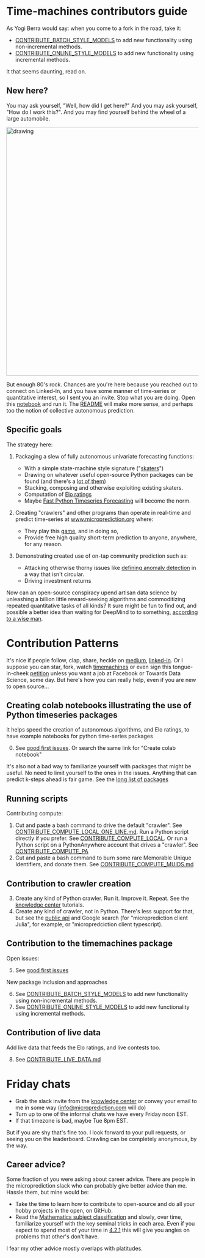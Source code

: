# Time-machines contributors guide

As Yogi Berra would say: when you come to a fork in the road, take it: 

   - [CONTRIBUTE_BATCH_STYLE_MODELS](https://github.com/microprediction/timemachines/blob/main/CONTRIBUTE_BATCH_STYLE_MODELS.md) to add new functionality using non-incremental methods.
   - [CONTRIBUTE_ONLINE_STYLE_MODELS](https://github.com/microprediction/timemachines/blob/main/CONTRIBUTE_ONLINE_STYLE_MODELS.md) to add new functionality using incremental methods.

It that seems daunting, read on. 

## New here? 

You may ask yourself, "Well, how did I get here?" And you may ask yourself, "How do I work this?". And you may find yourself behind the wheel of a large automobile. 

<img src="https://github.com/microprediction/timemachines/blob/main/images/talking_heads.jpeg" alt="drawing" width="650"/>

But enough 80's rock. Chances are you're here because you reached out to connect on Linked-In, and you have some manner of time-series or quantitative interest, so I sent you an invite. Stop what you are doing. Open this [notebook](https://github.com/microprediction/microprediction/blob/master/submission_examples_die/first_submission.ipynb) and run it. The [README](https://github.com/microprediction) will make more sense, and perhaps too the notion of collective autonomous prediction.   

## Specific goals 
The strategy here:   

   1. Packaging a slew of fully autonomous univariate forecasting functions:
        * With a simple state-machine style signature ("[skaters](https://github.com/microprediction/timemachines)")
        * Drawing on whatever useful open-source Python packages can be found (and there's a [lot of them](https://www.microprediction.com/blog/popular-timeseries-packages)) 
        * Stacking, composing and otherwise exploiting existing skaters. 
        * Computation of [Elo ratings](https://microprediction.github.io/timeseries-elo-ratings/html_leaderboards/overall.html)
        * Maybe [Fast Python Timeseries Forecasting](https://www.microprediction.com/blog/fast) will become the norm. 
        
   2. Creating "crawlers" and other programs than operate in real-time and predict time-series at www.microprediction.org where:
        * They play this [game](https://www.microprediction.com/blog/intro), and in doing so, 
        * Provide free high quality short-term prediction to anyone, anywhere, for any reason.
 
   3. Demonstrating created use of on-tap community prediction such as:
        * Attacking otherwise thorny issues like [defining anomaly detection](https://www.microprediction.com/blog/anomaly) in a way that isn't circular. 
        * Driving investment returns
    
Now can an open-source conspiracy upend artisan data science by unleashing a billion little reward-seeking algorithms and commoditizing repeated quantitative tasks of all kinds? It sure might be fun to find out, and possible a better idea than waiting for DeepMind to to something, [according to a wise man](https://www.microprediction.com/blog/reward). 

# Contribution Patterns

It's nice if people follow, clap, share, heckle on [medium](https://microprediction.medium.com/), [linked-in](https://www.linkedin.com/company/65109690). Or I suppose you can star, fork, watch [timemachines](https://github.com/microprediction/timemachines) or even sign this tongue-in-cheek [petition](https://www.change.org/p/towards-data-science-have-towards-data-science-publish-an-article-critical-of-facebook-software) unless you want a job at Facebook or Towards Data Science, some day. But here's how you can really help, even if you are new to open source...

## Creating colab notebooks illustrating the use of Python timeseries packages
It helps speed the creation of autonomous algorithms, and Elo ratings, to have example notebooks for python time-series packages

   0. See [good first issues](https://github.com/microprediction/timemachines/issues).
      Or search the same link for "Create colab notebook"

It's also not a bad way to familiarize yourself with packages that might be useful. No need to limit yourself to the ones in the issues. Anything that can predict k-steps ahead is fair game. See the [long list of packages](https://www.microprediction.com/blog/popular-timeseries-packages)

## Running scripts

Contributing compute:
   1. Cut and paste a bash command to drive the default "crawler". See [CONTRIBUTE_COMPUTE_LOCAL_ONE_LINE.md](https://github.com/microprediction/timemachines/blob/main/CONTRIBUTE_COMPUTE_LOCAL_ONE_LINE.md). Run a Python script directly if you prefer. See [CONTRIBUTE_COMPUTE_LOCAL](https://github.com/microprediction/timemachines/blob/main/CONTRIBUTE_COMPUTE_LOCAL.md). Or run a Python script on a PythonAnywhere account that drives a "crawler". See [CONTRIBUTE_COMPUTE_PA](
 https://github.com/microprediction/timemachines/blob/main/CONTRIBUTE_COMPUTE_PA.md)
   2. Cut and paste a bash command to burn some rare Memorable Unique Identifiers, and donate them. See [CONTRIBUTE_COMPUTE_MUIDS.md](https://github.com/microprediction/timemachines/blob/main/CONTRIBUTE_COMPUTE_MUIDS.md)
 
 ## Contribution to crawler creation  

   3. Create any kind of Python crawler. Run it. Improve it. Repeat. See the [knowledge center](https://www.microprediction.com/knowledge-center) tutorials.
   4. Create any kind of crawler, not in Python. There's less support for that, but see the [public api](https://www.microprediction.com/public-api) and Google search (for "microprediction client Julia", for example, or "micropredciction client typescript). 

## Contribution to the timemachines package
Open issues:

   5. See [good first issues](https://github.com/microprediction/timemachines/issues)

New package inclusion and approaches

   6. See [CONTRIBUTE_BATCH_STYLE_MODELS](https://github.com/microprediction/timemachines/blob/main/CONTRIBUTE_BATCH_STYLE_MODELS.md) to add new functionality using non-incremental methods.
   7. See [CONTRIBUTE_ONLINE_STYLE_MODELS](https://github.com/microprediction/timemachines/blob/main/CONTRIBUTE_ONLINE_STYLE_MODELS.md) to add new functionality using incremental methods.
   
## Contribution of live data
Add live data that feeds the Elo ratings, and live contests too. 

   8. See [CONTRIBUTE_LIVE_DATA.md](https://github.com/microprediction/timemachines/blob/main/CONTRIBUTE_LIVE_DATA.md)

# Friday chats

  - Grab the slack invite from the [knowledge center](https://www.microprediction.com/knowledge-center) or convey your email to me in some way (info@microprediction.com will do)
  - Turn up to one of the informal chats we have every Friday noon EST. 
  - If that timezone is bad, maybe Tue 8pm EST. 
  
But if you are shy that's fine too. I look forward to your pull requests, or seeing you on the leaderboard. Crawling can be completely anonymous, by the way. 

## Career advice? 

Some fraction of you were asking about career advice. There are people in the microprediction slack who can probably give better advice than me. Hassle them, but mine would be:

 - Take the time to learn how to contribute to open-source and do all your hobby projects in the open, on GitHub.  
 - Read the [Mathematics subject classification](https://en.wikipedia.org/wiki/Mathematics_Subject_Classification) and slowly, over time, familiarize yourself with the key seminal tricks in each area. Even if you expect to spend most of your time in [4.2.1](https://en.wikipedia.org/wiki/Computer_science#Artificial_intelligence) this will give you angles on problems that other's don't have.  

I fear my other advice mostly overlaps with platitudes. 
